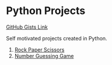 # Python Projects

   [GitHub Gists Link](https://gist.github.com/vikramtalware)

Self motivated projects created in Python.

1. [Rock Paper Scissors](https://github.com/vikramtalware/Python/blob/master/RockPaperScissors)
2. [Number Guessing Game](https://github.com/vikramtalware/Python/tree/master/Guessing%20Game)
